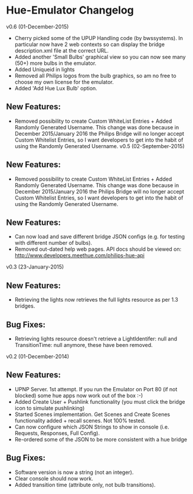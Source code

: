 Hue-Emulator Changelog
============
v0.6 (01-December-2015)
* Cherry picked some of the UPUP Handling code (by bwssystems). In particular now have 2 web contexts so can display the bridge description.xml file at the correct URL.
* Added another 'Small Bulbs' graphical view so you can now see many (50+) more bulbs in the emulator.
* Added Uniqueid in lights
* Removed all Philips logos from the bulb graphics, so am no free to choose my own license for the emulator.
* Added 'Add Hue Lux Bulb' option.

New Features:
---
* Removed possibility to create Custom WhiteList Entries + Added Randomly Generated Username.   This change was done because in December 2015/January 2016 the Philips Bridge will no longer accept Custom Whitelist Entries,  so I want developers to get into the habit of using the Randomly Generated Username.
v0.5 (02-September-2015)

New Features:
---
* Removed possibility to create Custom WhiteList Entries + Added Randomly Generated Username.   This change was done because in December 2015/January 2016 the Philips Bridge will no longer accept Custom Whitelist Entries,  so I want developers to get into the habit of using the Randomly Generated Username.

New Features:
---
* Can now load and save different bridge JSON configs (e.g. for testing with different number of bulbs).
* Removed out-dated help web pages.  API docs should be viewed on: http://www.developers.meethue.com/philips-hue-api

v0.3 (23-January-2015)

New Features:
---
* Retrieving the lights now retrieves the full lights resource as per 1.3 bridges.

Bug Fixes:
---
* Retrieving lights resource doesn't retrieve a LightIdentifer: null and TransitionTime: null anymore, these have been removed.

v0.2 (01-December-2014)

New Features:
---
* UPNP Server. 1st attempt.  If you run the Emulator on Port 80 (if not blocked) some hue apps now work out of the box :-)
* Added Create User + Pushlink functionality (you must click the bridge icon to simulate pushlinking)
* Started Scenes implementation.  Get Scenes and Create Scenes functionality added + recall scenes.  Not 100% tested.
* Can now configure which JSON Strings to show in console (i.e. Requests, Responses, Full Config).
* Re-ordered some of the JSON to be more consistent with a hue bridge

Bug Fixes:
---
* Software version is now a string (not an integer).
* Clear console should now work.
* Added transition time (attribute only, not bulb transitions).
